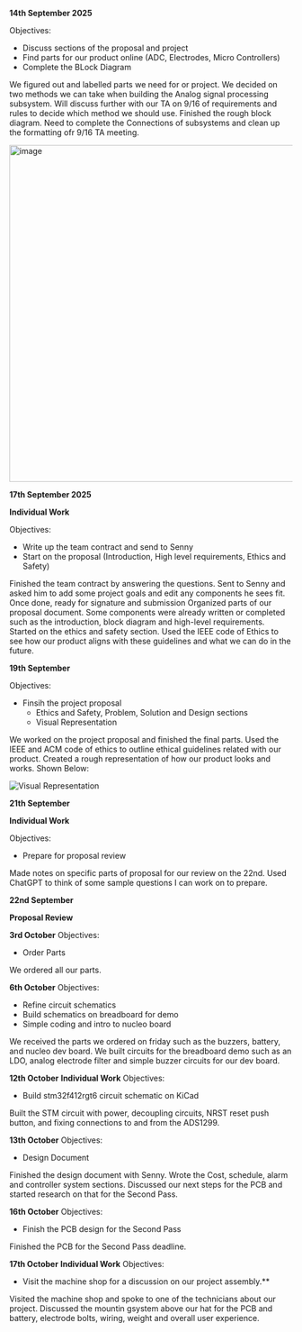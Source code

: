 **14th September 2025**

Objectives:
- Discuss sections of the proposal and project
- Find parts for our product online (ADC, Electrodes, Micro Controllers)
- Complete the BLock Diagram

We figured out and labelled parts we need for or project. We decided on two methods we can take when building the Analog signal processing subsystem. Will discuss further with our TA on 9/16 of requirements and rules to decide which method we should use.
Finished the rough block diagram. Need to complete the Connections of subsystems and clean up the formatting ofr 9/16 TA meeting.

<img width="1224" height="598" alt="image" src="https://github.com/user-attachments/assets/3ea33a29-804d-4a27-a3e8-c1385d3afe07" />






**17th September 2025**

**Individual Work**

Objectives:
- Write up the team contract and send to Senny
- Start on the proposal (Introduction, High level requirements, Ethics and Safety)

Finished the team contract by answering the questions. Sent to Senny and asked him to add some project goals and edit any components he sees fit. Once done, ready for signature and submission
Organized parts of our proposal document. Some components were already written or completed such as the introduction, block diagram and high-level requirements. Started on the ethics and safety section. Used the IEEE code of Ethics to see how our product aligns with these guidelines and what we can do in the future.




**19th September**

Objectives:
- Finsih the project proposal
    - Ethics and Safety, Problem, Solution and Design sections
    - Visual Representation

We worked on the project proposal and finished the final parts. Used the IEEE and ACM code of ethics to outline ethical guidelines related with our product. Created a rough representation of how our product looks and works. Shown Below:

![Visual Representation](https://github.com/user-attachments/assets/9e5abd0c-8362-4445-8dfd-729d25bd2d5c)





**21th September**

**Individual Work**

Objectives:
- Prepare for proposal review

Made notes on specific parts of proposal for our review on the 22nd. Used ChatGPT to think of some sample questions I can work on to prepare.


**22nd September**


**Proposal Review**




**3rd October**
Objectives:
- Order Parts

We ordered all our parts.




**6th October**
Objectives:
- Refine circuit schematics
- Build schematics on breadboard for demo
- Simple coding and intro to nucleo board

We received the parts we ordered on friday such as the buzzers, battery, and nucleo dev board.
We built circuits for the breadboard demo such as an LDO, analog electrode filter and simple buzzer circuits for our dev board.





**12th October**
**Individual Work**
Objectives:
- Build stm32f412rgt6 circuit schematic on KiCad

Built the STM circuit with power, decoupling circuits, NRST reset push button, and fixing connections to and from the ADS1299.



**13th October**
Objectives:
- Design Document

Finished the design document with Senny. Wrote the Cost, schedule, alarm and controller system sections. 
Discussed our next steps for the PCB and started research on that for the Second Pass.



**16th October**
Objectives:
- Finish the PCB design for the Second Pass

Finished the PCB for the Second Pass deadline.


**17th October**
**Individual Work**
Objectives:
- Visit the machine shop for a discussion on our project assembly.**

Visited the machine shop and spoke to one of the technicians about our project. Discussed the mountin gsystem above our hat for the PCB and battery, electrode bolts, wiring, weight and overall user experience.





